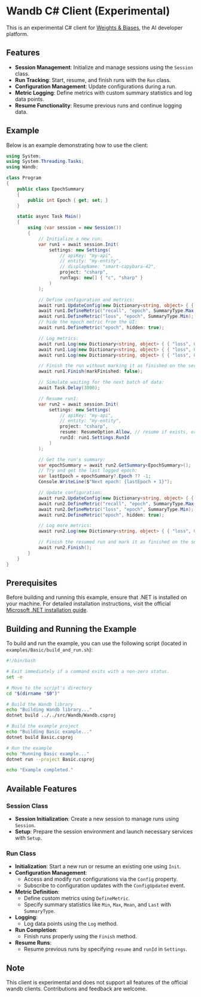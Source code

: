 # Wandb C# Client (Experimental)

This is an experimental C# client for [Weights & Biases](https://wandb.ai/), the AI developer platform.

## Features

- **Session Management**: Initialize and manage sessions using the `Session` class.
- **Run Tracking**: Start, resume, and finish runs with the `Run` class.
- **Configuration Management**: Update configurations during a run.
- **Metric Logging**: Define metrics with custom summary statistics and log data points.
- **Resume Functionality**: Resume previous runs and continue logging data.

## Example

Below is an example demonstrating how to use the client:

```csharp
using System;
using System.Threading.Tasks;
using Wandb;

class Program
{
    public class EpochSummary
    {
        public int Epoch { get; set; }
    }

    static async Task Main()
    {
        using (var session = new Session())
        {
            // Initialize a new run:
            var run1 = await session.Init(
                settings: new Settings(
                    // apiKey: "my-api",
                    // entity: "my-entity",
                    // displayName: "smart-capybara-42",
                    project: "csharp",
                    runTags: new[] { "c", "sharp" }
                )
            );

            // Define configuration and metrics:
            await run1.UpdateConfig(new Dictionary<string, object> { { "batch_size", 64 } });
            await run1.DefineMetric("recall", "epoch", SummaryType.Max | SummaryType.Mean);
            await run1.DefineMetric("loss", "epoch", SummaryType.Min);
            // hide the epoch metric from the UI:
            await run1.DefineMetric("epoch", hidden: true);

            // Log metrics:
            await run1.Log(new Dictionary<string, object> { { "loss", 0.5 }, { "recall", 0.8 }, { "epoch", 1 } });
            await run1.Log(new Dictionary<string, object> { { "loss", 0.4 }, { "recall", 0.95 }, { "epoch", 2 } });
            await run1.Log(new Dictionary<string, object> { { "loss", 0.3 }, { "recall", 0.9 }, { "epoch", 3 } });

            // Finish the run without marking it as finished on the server:
            await run1.Finish(markFinished: false);

            // Simulate waiting for the next batch of data:
            await Task.Delay(3000);

            // Resume run1:
            var run2 = await session.Init(
                settings: new Settings(
                    // apiKey: "my-api",
                    // entity: "my-entity",
                    project: "csharp",
                    resume: ResumeOption.Allow, // resume if exists, or create a new run
                    runId: run1.Settings.RunId
                )
            );

            // Get the run's summary:
            var epochSummary = await run2.GetSummary<EpochSummary>();
            // Try and get the last logged epoch:
            var lastEpoch = epochSummary?.Epoch ?? -1;
            Console.WriteLine($"Next epoch: {lastEpoch + 1}");

            // Update configuration:
            await run2.UpdateConfig(new Dictionary<string, object> { { "learning_rate", 3e-4 } });
            await run2.DefineMetric("recall", "epoch", SummaryType.Max | SummaryType.Mean);
            await run2.DefineMetric("loss", "epoch", SummaryType.Min);
            await run2.DefineMetric("epoch", hidden: true);

            // Log more metrics:
            await run2.Log(new Dictionary<string, object> { { "loss", 0.1 }, { "recall", 0.99 }, { "epoch", 4 } });

            // Finish the resumed run and mark it as finished on the server:
            await run2.Finish();
        }
    }
}

```

## Prerequisites

Before building and running this example, ensure that .NET is installed on your machine. For detailed installation instructions, visit the official [Microsoft .NET installation guide](https://learn.microsoft.com/en-us/dotnet/core/install/).

## Building and Running the Example

To build and run the example, you can use the following script (located in `examples/Basic/build_and_run.sh`):

```bash
#!/bin/bash

# Exit immediately if a command exits with a non-zero status.
set -e

# Move to the script's directory
cd "$(dirname "$0")"

# Build the Wandb library
echo "Building Wandb library..."
dotnet build ../../src/Wandb/Wandb.csproj

# Build the example project
echo "Building Basic example..."
dotnet build Basic.csproj

# Run the example
echo "Running Basic example..."
dotnet run --project Basic.csproj

echo "Example completed."
```

## Available Features

### Session Class

- **Session Initialization**: Create a new session to manage runs using `Session`.
- **Setup**: Prepare the session environment and launch necessary services with `Setup`.

### Run Class

- **Initialization**: Start a new run or resume an existing one using `Init`.
- **Configuration Management**:
  - Access and modify run configurations via the `Config` property.
  - Subscribe to configuration updates with the `ConfigUpdated` event.
- **Metric Definition**:
  - Define custom metrics using `DefineMetric`.
  - Specify summary statistics like `Min`, `Max`, `Mean`, and `Last` with `SummaryType`.
- **Logging**:
  - Log data points using the `Log` method.
- **Run Completion**:
  - Finish runs properly using the `Finish` method.
- **Resume Runs**:
  - Resume previous runs by specifying `resume` and `runId` in `Settings`.

## Note

This client is experimental and does not support all features of the official wandb clients. Contributions and feedback are welcome.
